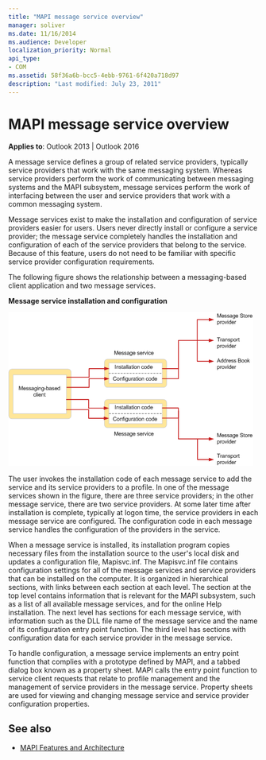 ```yaml
---
title: "MAPI message service overview"
manager: soliver
ms.date: 11/16/2014
ms.audience: Developer
localization_priority: Normal
api_type:
- COM
ms.assetid: 58f36a6b-bcc5-4ebb-9761-6f420a718d97
description: "Last modified: July 23, 2011"
---
```


# MAPI message service overview
  
**Applies to**: Outlook 2013 | Outlook 2016 
  
A message service defines a group of related service providers, typically service providers that work with the same messaging system. Whereas service providers perform the work of communicating between messaging systems and the MAPI subsystem, message services perform the work of interfacing between the user and service providers that work with a common messaging system.  
  
Message services exist to make the installation and configuration of service providers easier for users. Users never directly install or configure a service provider; the message service completely handles the installation and configuration of each of the service providers that belong to the service. Because of this feature, users do not need to be familiar with specific service provider configuration requirements. 
  
The following figure shows the relationship between a messaging-based client application and two message services.
  
**Message service installation and configuration**
  
![Message service installation and configuration](media/amapi_44.gif "Message service installation and configuration")
  
The user invokes the installation code of each message service to add the service and its service providers to a profile. In one of the message services shown in the figure, there are three service providers; in the other message service, there are two service providers. At some later time after installation is complete, typically at logon time, the service providers in each message service are configured. The configuration code in each message service handles the configuration of the providers in the service.
  
When a message service is installed, its installation program copies necessary files from the installation source to the user's local disk and updates a configuration file, Mapisvc.inf. The Mapisvc.inf file contains configuration settings for all of the message services and service providers that can be installed on the computer. It is organized in hierarchical sections, with links between each section at each level. The section at the top level contains information that is relevant for the MAPI subsystem, such as a list of all available message services, and for the online Help installation. The next level has sections for each message service, with information such as the DLL file name of the message service and the name of its configuration entry point function. The third level has sections with configuration data for each service provider in the message service. 
  
To handle configuration, a message service implements an entry point function that complies with a prototype defined by MAPI, and a tabbed dialog box known as a property sheet. MAPI calls the entry point function to service client requests that relate to profile management and the management of service providers in the message service. Property sheets are used for viewing and changing message service and service provider configuration properties. 
  
## See also

- [MAPI Features and Architecture](mapi-features-and-architecture.md)

